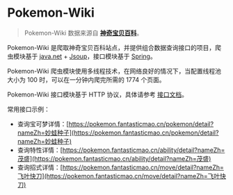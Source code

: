 # Pokemon-Wiki

> Pokemon-Wiki 数据来源自 **[神奇宝贝百科](https://wiki.52poke.com/wiki/主页)**。

Pokemon-Wiki 是爬取神奇宝贝百科站点，并提供组合数据查询接口的项目，爬虫模块基于 [java.net](https://docs.oracle.com/javase/10/docs/api/java/net/package-summary.html) + [Jsoup](https://github.com/jhy/jsoup)，接口模块基于 [Spring](https://spring.io/)。

Pokemon-Wiki 爬虫模块使用多线程技术，在网络良好的情况下，当配置线程池大小为 100 时，可以在一分钟内爬完所需的 1774 个页面。

Pokemon-Wiki 接口模块基于 HTTP 协议，具体请参考 [接口文档](https://github.com/FantasticMao/pokemon-wiki/tree/master/apiDoc)。

常用接口示例：

- 查询宝可梦详情：[https://pokemon.fantasticmao.cn/pokemon/detail?nameZh=妙蛙种子](https://pokemon.fantasticmao.cn/pokemon/detail?nameZh=妙蛙种子)
- 查询特性详情：[https://pokemon.fantasticmao.cn/ability/detail?nameZh=茂盛](https://pokemon.fantasticmao.cn/ability/detail?nameZh=茂盛)
- 查询招式详情：[https://pokemon.fantasticmao.cn/move/detail?nameZh=飞叶快刀](https://pokemon.fantasticmao.cn/move/detail?nameZh=飞叶快刀)